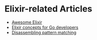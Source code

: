 # Elixir-related Articles

*  [Awesome Elixir](https://github.com/h4cc/awesome-elixir#networking)
*  [Elixir concepts for Go developers](https://texlution.com/post/elixir-concepts-for-golang-developers/)
*  [Disassembling pattern matching](http://codecoupled.org/2015/10/16/disassembling-pattern-matching/)
